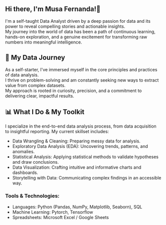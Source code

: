 ## Hi there, I'm Musa Fernanda!👋

I'm a self-taught Data Analyst driven by a deep passion for data and its power to reveal compelling stories and actionable insights. <br>
My journey into the world of data has been a path of continuous learning, hands-on exploration, and a genuine excitement for transforming raw numbers into meaningful intelligence.

## 🚀 My Data Journey
As a self-starter, I've immersed myself in the core principles and practices of data analysis. <br>
I thrive on problem-solving and am constantly seeking new ways to extract value from complex datasets. <br>
My approach is rooted in curiosity, precision, and a commitment to delivering clear, impactful results.

## 📊 What I Do & My Toolkit
I specialize in the end-to-end data analysis process, from data acquisition to insightful reporting. My current skillset includes:
- Data Wrangling & Cleaning: Preparing messy data for analysis.
- Exploratory Data Analysis (EDA): Uncovering trends, patterns, and anomalies.
- Statistical Analysis: Applying statistical methods to validate hypotheses and draw conclusions.
- Data Visualization: Crafting intuitive and informative charts and dashboards.
- Storytelling with Data: Communicating complex findings in an accessible way.
### Tools & Technologies:
- Languages: Python (Pandas, NumPy, Matplotlib, Seaborn), SQL
- Machine Learning: Pytorch, Tensorflow
- Spreadsheets: Microsoft Excel / Google Sheets
